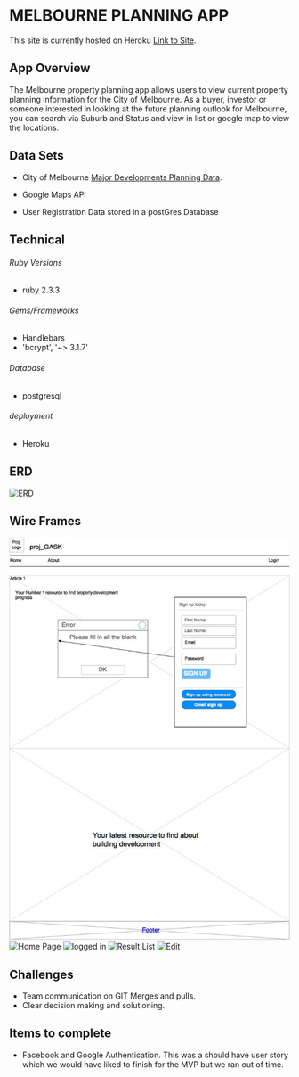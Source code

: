 # MELBOURNE PLANNING APP

This site is currently hosted on Heroku [Link to Site](https://calm-beach-35487.herokuapp.com/).

## App Overview

The Melbourne property planning app allows users to view current property planning information for the City of Melbourne. As a buyer, investor or someone interested in looking at the future planning outlook for Melbourne, you can search via Suburb and Status and view in list or google map to view the locations.

## Data Sets

* City of Melbourne [Major Developments Planning Data](https://data.melbourne.vic.gov.au/Property-Planning/Major-development-projects-Development-Activity-Mo/gh7s-qda8).

* Google Maps API

* User Registration Data stored in a postGres Database

## Technical

###### Ruby Versions
* ruby 2.3.3

###### Gems/Frameworks
* Handlebars
* 'bcrypt', '~> 3.1.7'

###### Database
* postgresql


###### deployment
* Heroku

## ERD

![ERD](https://github.com/SamWij/GASK/tree/master/readme/schema.jpeg)

## Wire Frames
![alt text](readme/home_page.jpeg "Home Page")
![Home Page]()
![logged in](https://github.com/SamWij/GASK/tree/master/readme/logged_in.jpeg)
![Result List](https://github.com/SamWij/GASK/tree/master/readme/result_list.jpeg)
![Edit](https://github.com/SamWij/GASK/tree/master/readme/edit.jpeg)


## Challenges
* Team communication on GIT Merges and pulls.
* Clear decision making and solutioning.

## Items to complete

* Facebook and Google Authentication.  This was a should have user story which we would have liked to finish for the MVP but we ran out of time.
